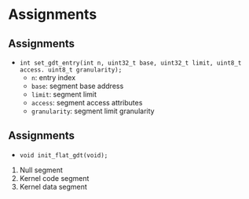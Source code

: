 # Assignments

## Assignments

- `int set_gdt_entry(int n, uint32_t base, uint32_t limit, uint8_t access.
    uint8_t granularity);`
    - `n`: entry index
    - `base`: segment base address
    - `limit`: segment limit
    - `access`: segment access attributes
    - `granularity`: segment limit granularity

## Assignments

- `void init_flat_gdt(void);`

1) Null segment
2) Kernel code segment
3) Kernel data segment
